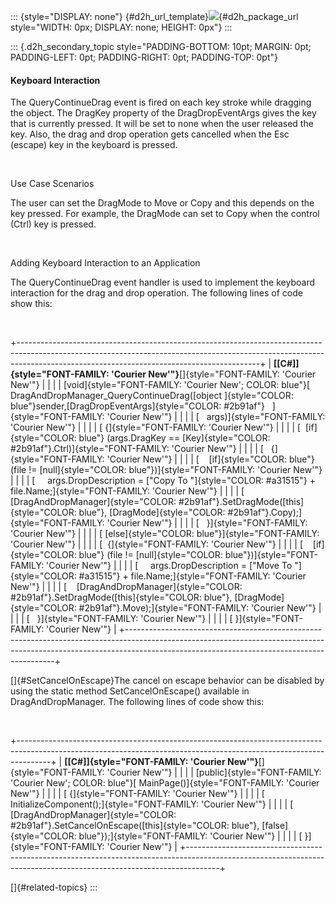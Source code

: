 ::: {style="DISPLAY: none"}
[](ms-xhelp:///?Id=d2h_url_template){#d2h_url_template}![](!package_url!){#d2h_package_url style="WIDTH: 0px; DISPLAY: none; HEIGHT: 0px"}
:::

::: {.d2h_secondary_topic style="PADDING-BOTTOM: 10pt; MARGIN: 0pt; PADDING-LEFT: 0pt; PADDING-RIGHT: 0pt; PADDING-TOP: 0pt"}
#### Keyboard Interaction

The QueryContinueDrag event is fired on each key stroke while dragging the object. The DragKey property of the DragDropEventArgs gives the key that is currently pressed. It will be set to none when the user released the key. Also, the drag and drop operation gets cancelled when the Esc (escape) key in the keyboard is pressed.

 

Use Case Scenarios

The user can set the DragMode to Move or Copy and this depends on the key pressed. For example, the DragMode can set to Copy when the control (Ctrl) key is pressed.

 

Adding Keyboard Interaction to an Application

The QueryContinueDrag event handler is used to implement the keyboard interaction for the drag and drop operation. The following lines of code show this:

 

+------------------------------------------------------------------------------------------------------------------------------------------------------------------------------------------------------------------------+
| **[\[C#\]]{style="FONT-FAMILY: 'Courier New'"}**[]{style="FONT-FAMILY: 'Courier New'"}                                                                                                                                 |
|                                                                                                                                                                                                                        |
| [void]{style="FONT-FAMILY: 'Courier New'; COLOR: blue"}[ DragAndDropManager_QueryContinueDrag([object ]{style="COLOR: blue"}sender,[DragDropEventArgs]{style="COLOR: #2b91af"}   ]{style="FONT-FAMILY: 'Courier New'"} |
|                                                                                                                                                                                                                        |
| [   args)]{style="FONT-FAMILY: 'Courier New'"}                                                                                                                                                                         |
|                                                                                                                                                                                                                        |
| [ {]{style="FONT-FAMILY: 'Courier New'"}                                                                                                                                                                               |
|                                                                                                                                                                                                                        |
| [  [if]{style="COLOR: blue"} (args.DragKey == [Key]{style="COLOR: #2b91af"}.Ctrl)]{style="FONT-FAMILY: 'Courier New'"}                                                                                                 |
|                                                                                                                                                                                                                        |
| [   {]{style="FONT-FAMILY: 'Courier New'"}                                                                                                                                                                             |
|                                                                                                                                                                                                                        |
| [    [if]{style="COLOR: blue"} (file != [null]{style="COLOR: blue"})]{style="FONT-FAMILY: 'Courier New'"}                                                                                                              |
|                                                                                                                                                                                                                        |
| [     args.DropDescription = [\"Copy To \"]{style="COLOR: #a31515"} + file.Name;]{style="FONT-FAMILY: 'Courier New'"}                                                                                                  |
|                                                                                                                                                                                                                        |
| [    [DragAndDropManager]{style="COLOR: #2b91af"}.SetDragMode([this]{style="COLOR: blue"}, [DragMode]{style="COLOR: #2b91af"}.Copy);]{style="FONT-FAMILY: 'Courier New'"}                                              |
|                                                                                                                                                                                                                        |
| [   }]{style="FONT-FAMILY: 'Courier New'"}                                                                                                                                                                             |
|                                                                                                                                                                                                                        |
| [ [else]{style="COLOR: blue"}]{style="FONT-FAMILY: 'Courier New'"}                                                                                                                                                     |
|                                                                                                                                                                                                                        |
| [  {]{style="FONT-FAMILY: 'Courier New'"}                                                                                                                                                                              |
|                                                                                                                                                                                                                        |
| [    [if]{style="COLOR: blue"} (file != [null]{style="COLOR: blue"})]{style="FONT-FAMILY: 'Courier New'"}                                                                                                              |
|                                                                                                                                                                                                                        |
| [     args.DropDescription = [\"Move To \"]{style="COLOR: #a31515"} + file.Name;]{style="FONT-FAMILY: 'Courier New'"}                                                                                                  |
|                                                                                                                                                                                                                        |
| [    [DragAndDropManager]{style="COLOR: #2b91af"}.SetDragMode([this]{style="COLOR: blue"}, [DragMode]{style="COLOR: #2b91af"}.Move);]{style="FONT-FAMILY: 'Courier New'"}                                              |
|                                                                                                                                                                                                                        |
| [   }]{style="FONT-FAMILY: 'Courier New'"}                                                                                                                                                                             |
|                                                                                                                                                                                                                        |
| [ }]{style="FONT-FAMILY: 'Courier New'"}                                                                                                                                                                               |
+------------------------------------------------------------------------------------------------------------------------------------------------------------------------------------------------------------------------+

[]{#SetCancelOnEscape}The cancel on escape behavior can be disabled by using the static method SetCancelOnEscape() available in DragAndDropManager. The following lines of code show this:

 

+--------------------------------------------------------------------------------------------------------------------------------------------------------------------+
| **[\[C#\]]{style="FONT-FAMILY: 'Courier New'"}**[]{style="FONT-FAMILY: 'Courier New'"}                                                                             |
|                                                                                                                                                                    |
| [public]{style="FONT-FAMILY: 'Courier New'; COLOR: blue"}[ MainPage()]{style="FONT-FAMILY: 'Courier New'"}                                                         |
|                                                                                                                                                                    |
| [ {]{style="FONT-FAMILY: 'Courier New'"}                                                                                                                           |
|                                                                                                                                                                    |
| [  InitializeComponent();]{style="FONT-FAMILY: 'Courier New'"}                                                                                                     |
|                                                                                                                                                                    |
| [  [DragAndDropManager]{style="COLOR: #2b91af"}.SetCancelOnEscape([this]{style="COLOR: blue"}, [false]{style="COLOR: blue"});]{style="FONT-FAMILY: 'Courier New'"} |
|                                                                                                                                                                    |
| [ }]{style="FONT-FAMILY: 'Courier New'"}                                                                                                                           |
+--------------------------------------------------------------------------------------------------------------------------------------------------------------------+

[]{#related-topics}
:::
